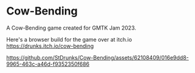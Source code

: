 # Cow-Bending
A Cow-Bending game created for GMTK Jam 2023. 

Here's a browser build for the game over at itch.io
https://drunks.itch.io/cow-bending

https://github.com/StDrunks/Cow-Bending/assets/62108409/016e9dd8-9965-463c-a46d-f9352350f686

